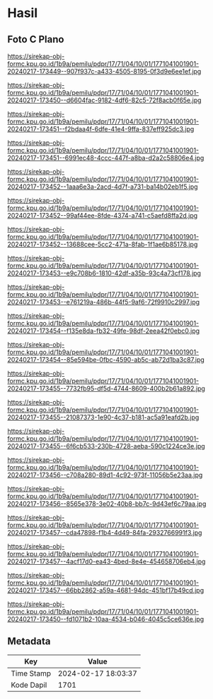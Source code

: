 # Hasil

## Foto C Plano

https://sirekap-obj-formc.kpu.go.id/1b9a/pemilu/pdpr/17/71/04/10/01/1771041001901-20240217-173449--907f937c-a433-4505-8195-0f3d9e6ee1ef.jpg

https://sirekap-obj-formc.kpu.go.id/1b9a/pemilu/pdpr/17/71/04/10/01/1771041001901-20240217-173450--d6604fac-9182-4df6-82c5-72f8acb0f65e.jpg

https://sirekap-obj-formc.kpu.go.id/1b9a/pemilu/pdpr/17/71/04/10/01/1771041001901-20240217-173451--f2bdaa4f-6dfe-41e4-9ffa-837eff925dc3.jpg

https://sirekap-obj-formc.kpu.go.id/1b9a/pemilu/pdpr/17/71/04/10/01/1771041001901-20240217-173451--6991ec48-4ccc-447f-a8ba-d2a2c58806e4.jpg

https://sirekap-obj-formc.kpu.go.id/1b9a/pemilu/pdpr/17/71/04/10/01/1771041001901-20240217-173452--1aaa6e3a-2acd-4d7f-a731-ba14b02eb1f5.jpg

https://sirekap-obj-formc.kpu.go.id/1b9a/pemilu/pdpr/17/71/04/10/01/1771041001901-20240217-173452--99af44ee-8fde-4374-a741-c5aefd8ffa2d.jpg

https://sirekap-obj-formc.kpu.go.id/1b9a/pemilu/pdpr/17/71/04/10/01/1771041001901-20240217-173452--13688cee-5cc2-471a-8fab-1f1ae6b85178.jpg

https://sirekap-obj-formc.kpu.go.id/1b9a/pemilu/pdpr/17/71/04/10/01/1771041001901-20240217-173453--e9c708b6-1810-42df-a35b-93c4a73cf178.jpg

https://sirekap-obj-formc.kpu.go.id/1b9a/pemilu/pdpr/17/71/04/10/01/1771041001901-20240217-173453--e761219a-486b-44f5-9af6-72f9910c2997.jpg

https://sirekap-obj-formc.kpu.go.id/1b9a/pemilu/pdpr/17/71/04/10/01/1771041001901-20240217-173454--f135e8da-fb32-49fe-98df-2eea42f0ebc0.jpg

https://sirekap-obj-formc.kpu.go.id/1b9a/pemilu/pdpr/17/71/04/10/01/1771041001901-20240217-173454--85e594be-0fbc-4590-ab5c-ab72d1ba3c87.jpg

https://sirekap-obj-formc.kpu.go.id/1b9a/pemilu/pdpr/17/71/04/10/01/1771041001901-20240217-173455--7732fb95-df5d-4744-8609-400b2b61a892.jpg

https://sirekap-obj-formc.kpu.go.id/1b9a/pemilu/pdpr/17/71/04/10/01/1771041001901-20240217-173455--21087373-1e90-4c37-b181-ac5a91eafd2b.jpg

https://sirekap-obj-formc.kpu.go.id/1b9a/pemilu/pdpr/17/71/04/10/01/1771041001901-20240217-173455--6f6cb533-230b-4728-aeba-590c1224ce3e.jpg

https://sirekap-obj-formc.kpu.go.id/1b9a/pemilu/pdpr/17/71/04/10/01/1771041001901-20240217-173456--c708a280-89d1-4c92-973f-11056b5e23aa.jpg

https://sirekap-obj-formc.kpu.go.id/1b9a/pemilu/pdpr/17/71/04/10/01/1771041001901-20240217-173456--8565e378-3e02-40b8-bb7c-9d43ef6c79aa.jpg

https://sirekap-obj-formc.kpu.go.id/1b9a/pemilu/pdpr/17/71/04/10/01/1771041001901-20240217-173457--cda47898-f1b4-4d49-84fa-2932766991f3.jpg

https://sirekap-obj-formc.kpu.go.id/1b9a/pemilu/pdpr/17/71/04/10/01/1771041001901-20240217-173457--4acf17d0-ea43-4bed-8e4e-454658706eb4.jpg

https://sirekap-obj-formc.kpu.go.id/1b9a/pemilu/pdpr/17/71/04/10/01/1771041001901-20240217-173457--66bb2862-a59a-4681-94dc-451bf17b49cd.jpg

https://sirekap-obj-formc.kpu.go.id/1b9a/pemilu/pdpr/17/71/04/10/01/1771041001901-20240217-173450--fd1071b2-10aa-4534-b046-4045c5ce636e.jpg


## Metadata

| Key        | Value               |
| ---------- | ------------------- |
| Time Stamp | 2024-02-17 18:03:37 |
| Kode Dapil | 1701                |



